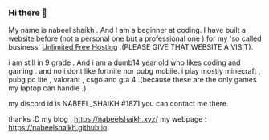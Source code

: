 ### Hi there 👋

<!--
**nabeelshaikh7/nabeelshaikh7** is a ✨ _special_ ✨ repository because its `README.md` (this file) appears on your GitHub profile.

Here are some ideas to get you started:

- 🔭 I’m currently working on ...
- 🌱 I’m currently learning ...
- 👯 I’m looking to collaborate on ...
- 🤔 I’m looking for help with ...
- 💬 Ask me about ...
- 📫 How to reach me: ...
- 😄 Pronouns: ...
- ⚡ Fun fact: ...
-->

 My name is nabeel shaikh . And I am a beginner at coding. I have built a website before (not a personal one but a professional one ) 
 for my 'so called business' [Unlimited Free Hosting](https://unlimitedfreehosting.cf) .(PLEASE GIVE THAT WEBSITE A VISIT). 

i am still in 9 grade . And i am a dumb14 year old who likes coding and gaming . and no i dont like fortnite nor pubg mobile.
i play mostly minecraft , pubg pc lite , valorant , csgo and gta 4 .(because these are the only games my laptop can handle .)

my discord id is NABEEL_SHAIKH #1871
you can contact me there.

thanks :D
my blog : https://nabeelshaikh.xyz/
my webpage : https://nabeelshaikh.github.io
